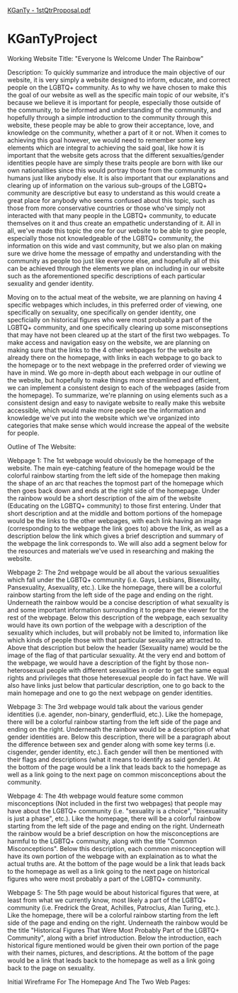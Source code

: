 [KGanTy - 1stQtrProposal.pdf](https://github.com/Aldrich-Joseph-Ty/KGanTyProject/files/9599235/KGanTy.-.1stQtrProposal.pdf)
# KGanTyProject


Working Website Title: "Everyone Is Welcome Under The Rainbow"

Description: To quickly summarize and introduce the main objective of our website, it is very simply a website designed to inform, educate, and correct people on the LGBTQ+ community. As to why we have chosen to make this the goal of our website as well as the specific main topic of our website, it's because we believe it is important for people, especially those outside of the community, to be informed and understanding of the community, and hopefully through a simple introduction to the community through this website, these people may be able to grow their acceptance, love, and knowledge on the community, whether a part of it or not. When it comes to achieving this goal however, we would need to remember some key elements which are integral to achieving the said goal, like how it is important that the website gets across that the different sexualties/gender identities people have are simply these traits people are born with like our own nationalities since this would portray those from the community as humans just like anybody else. It is also important that our explanations and clearing up of information on the various sub-groups of the LGBTQ+ community are descriptive but easy to understand as this would create a great place for anybody who seems confused about this topic, such as those from more conservative countries or those who've simply not interacted with that many people in the LGBTQ+ community, to educate themselves on it and thus create an empathetic understanding of it. All in all, we've made this topic the one for our website to be able to give people, especially those not knowledgeable of the LGBTQ+ community, the information on this wide and vast community, but we also plan on making sure we drive home the message of empathy and understanding with the community as people too just like everyone else, and hopefully all of this can be achieved through the elements we plan on including in our website such as the aforementioned specific descriptions of each particular sexuality and gender identity.

  Moving on to the actual meat of the website, we are planning on having 4 specific webpages which includes, in this preferred order of viewing, one specifically on sexuality, one specifically on gender identity, one specficially on historical figures who were most probably a part of the LGBTQ+ community, and one specifically clearing up some misconseptions that may have not been cleared up at the start of the first two webpages. To make access and navigation easy on the website, we are planning on making sure that the links to the 4 other webpages for the website are already there on the homepage, with links in each webpage to go back to the homepage or to the next webpage in the preferred order of viewing we have in mind. We go more in-depth about each webpage in our outline of the website, but hopefully to make things more streamlined and efficient, we can implement a consistent design to each of the webpages (aside from the homepage). To summarize, we're planning on using elements such as a consistent design and easy to navigate website to really make this website accessible, which would make more people see the information and knowledge we've put into the website which we've organized into categories that make sense which would increase the appeal of the website for people.

Outline of The Website: 

  Webpage 1: The 1st webpage would obviously be the homepage of the website. The main eye-catching feature of the homepage would be the colorful rainbow starting from the left side of the homepage then making the shape of an arc that reaches the topmost part of the homepage which then goes back down and ends at the right side of the homepage. Under the rainbow would be a short description of the aim of the website (Educating on the LGBTQ+ community) to those first entering. Under that short description and at the middle and bottom portions of the homepage would be the links to the other webpages, with each link having an image (corresponding to the webpage the link goes to) above the link, as well as a description below the link which gives a brief description and summary of the webpage the link corresponds to. We will also add a segment below for the resources and materials we've used in researching and making the website.
  
  Webpage 2: The 2nd webpage would be all about the various sexualities which fall under the LGBTQ+ community (i.e. Gays, Lesbians, Bisexuality, Pansexuality, Asexuality, etc.). Like the homepage, there will be a colorful rainbow starting from the left side of the page and ending on the right. Underneath the rainbow would be a concise description of what sexuality is and some important information surrounding it to prepare the viewer for the rest of the webpage. Below this description of the webpage, each sexuality would have its own portion of the webpage with a description of the sexuality which includes, but will probably not be limited to, information like which kinds of people those with that particular sexuality are attracted to. Above that description but below the header (Sexuality name) would be the image of the flag of that particular sexuality. At the very end and bottom of the webpage, we would have a description of the fight by those non-heterosexual people with different sexualities in order to get the same equal rights and privileges that those heteresexual people do in fact have. We will also have links just below that particular description, one to go back to the main homepage and one to go the next webpage on gender identities. 
  
  Webpage 3: The 3rd webpage would talk about the various gender identities (i.e. agender, non-binary, genderfluid, etc.). Like the homepage, there will be a colorful rainbow starting from the left side of the page and ending on the right. Underneath the rainbow would be a description of what gender identities are. Below this description, there will be a paragraph about the difference between sex and gender along with some key terms (i.e. cisgender, gender identity, etc.). Each gender will then be mentioned with their flags and descriptions (what it means to identify as said gender). At the bottom of the page would be a link that leads back to the homepage as well as a link going to the next page on common misconceptions about the community.
  
  Webpage 4: The 4th webpage would feature some common misconceptions (Not included in the first two webpages) that people may have about the LGBTQ+ community (i.e. "sexuality is a choice", "bisexuality is just a phase", etc.). Like the homepage, there will be a colorful rainbow starting from the left side of the page and ending on the right. Underneath the rainbow would be a brief description on how the misconceptions are harmful to the LGBTQ+ community, along with the title "Common Misconceptions". Below this description, each common misconception will have its own portion of the webpage with an explaination as to what the actual truths are. At the bottom of the page would be a link that leads back to the homepage as well as a link going to the next page on historical figures who were most probably a part of the LGBTQ+ community. 
  
  Webpage 5: The 5th page would be about historical figures that were, at least from what we currently know, most likely a part of the LGBTQ+ community (i.e. Fredrick the Great, Achilles, Patroclus, Alan Turing, etc.). Like the homepage, there will be a colorful rainbow starting from the left side of the page and ending on the right. Underneath the rainbow would be the title "Historical Figures That Were Most Probably Part of the LGBTQ+ Community", along with a brief introduction. Below the introduction, each historical figure mentioned would be given their own portion of the page with their names, pictures, and descriptions. At the bottom of the page would be a link that leads back to the homepage as well as a link going back to the page on sexuality.
  
Initial Wireframe For The Homepage And The Two Web Pages: 
